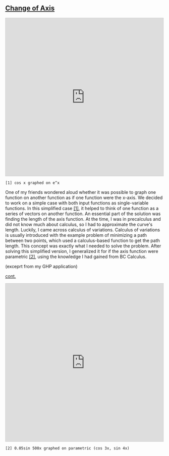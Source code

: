 ## [Change of Axis](https://www.desmos.com/calculator/jkws2jjek1)

<html>
<iframe src="https://www.desmos.com/calculator/jkws2jjek1?embed" width="500" height="500" style="border: 1px solid #ccc" frameborder=0></iframe>
</html>

```
[1] cos x graphed on e^x
```

One of my friends wondered aloud whether it was possible to graph one function on another function as if one function were the x-axis. We decided to work on a simple case with both input functions as single-variable functions. In this simplified case [[1]](https://www.desmos.com/calculator/jkws2jjek1), it helped to think of one function as a series of vectors on another function. An essential part of the solution was finding the length of the axis function. At the time, I was in precalculus and did not know much about calculus, so I had to approximate the curve's length. Luckily, I came across calculus of variations. Calculus of variations is usually introduced with the example problem of minimizing a path between two points, which used a calculus-based function to get the path length. This concept was exactly what I needed to solve the problem. After solving this simplified version, I generalized it for if the axis function were parametric [[2]](https://www.desmos.com/calculator/2onhgqyyl0), using the knowledge I had gained from BC Calculus.

(exceprt from my GHP application)

[cont.](https://www.desmos.com/calculator/2onhgqyyl0)

<html>
<iframe src="https://www.desmos.com/calculator/2onhgqyyl0?embed" width="500" height="500" style="border: 1px solid #ccc" frameborder=0></iframe>
</html>

```
[2] 0.05sin 500x graphed on parametric (cos 3x, sin 4x)
```
